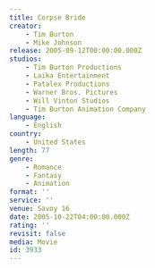 ```yaml
---
title: Corpse Bride
creator:
    - Tim Burton
    - Mike Johnson
release: 2005-09-12T00:00:00.000Z
studios:
    - Tim Burton Productions
    - Laika Entertainment
    - Patalex Productions
    - Warner Bros. Pictures
    - Will Vinton Studios
    - Tim Burton Animation Company
language:
    - English
country:
    - United States
length: 77
genre:
    - Romance
    - Fantasy
    - Animation
format: ''
service: ''
venue: Savoy 16
date: 2005-10-22T04:00:00.000Z
rating: ''
revisit: false
media: Movie
id: 3933
---
```



